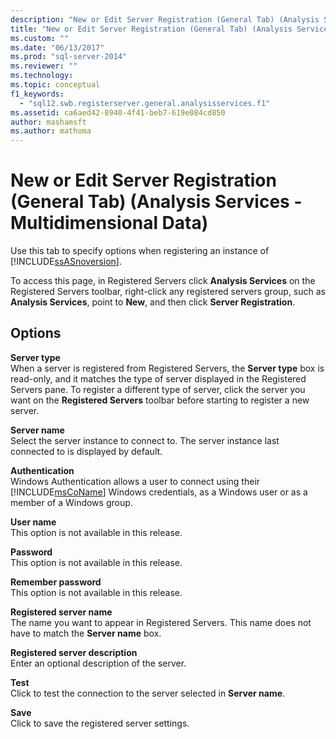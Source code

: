 ```yaml
---
description: "New or Edit Server Registration (General Tab) (Analysis Services - Multidimensional Data)"
title: "New or Edit Server Registration (General Tab) (Analysis Services - Multidimensional Data) | Microsoft Docs"
ms.custom: ""
ms.date: "06/13/2017"
ms.prod: "sql-server-2014"
ms.reviewer: ""
ms.technology:
ms.topic: conceptual
f1_keywords: 
  - "sql12.swb.registerserver.general.analysisservices.f1"
ms.assetid: ca6aed42-8940-4f41-beb7-619e084cd850
author: mashamsft
ms.author: mathoma
---
```

# New or Edit Server Registration (General Tab) (Analysis Services - Multidimensional Data)
  Use this tab to specify options when registering an instance of [!INCLUDE[ssASnoversion](../includes/ssasnoversion-md.md)].  
  
 To access this page, in Registered Servers click **Analysis Services** on the Registered Servers toolbar, right-click any registered servers group, such as **Analysis Services**, point to **New**, and then click **Server Registration**.  
  
## Options  
 **Server type**  
 When a server is registered from Registered Servers, the **Server type** box is read-only, and it matches the type of server displayed in the Registered Servers pane. To register a different type of server, click the server you want on the **Registered Servers** toolbar before starting to register a new server.  
  
 **Server name**  
 Select the server instance to connect to. The server instance last connected to is displayed by default.  
  
 **Authentication**  
 Windows Authentication allows a user to connect using their [!INCLUDE[msCoName](../includes/msconame-md.md)] Windows credentials, as a Windows user or as a member of a Windows group.  
  
 **User name**  
 This option is not available in this release.  
  
 **Password**  
 This option is not available in this release.  
  
 **Remember password**  
 This option is not available in this release.  
  
 **Registered server name**  
 The name you want to appear in Registered Servers. This name does not have to match the **Server name** box.  
  
 **Registered server description**  
 Enter an optional description of the server.  
  
 **Test**  
 Click to test the connection to the server selected in **Server name**.  
  
 **Save**  
 Click to save the registered server settings.  
  
  
